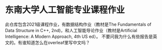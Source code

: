 # 东南大学人工智能专业课程作业
此仓库包含2021级课程作业，有数据结构作业（教材是The Fundamentals of Data Structure in C++, 2nd)，和人工智能导论作业（教材是Artificial Intelligence: A Modern Approach, 4th US ed）。
不要问我为什么有些报告是英文的。有谁知道怎么在overleaf里写中文吗？
